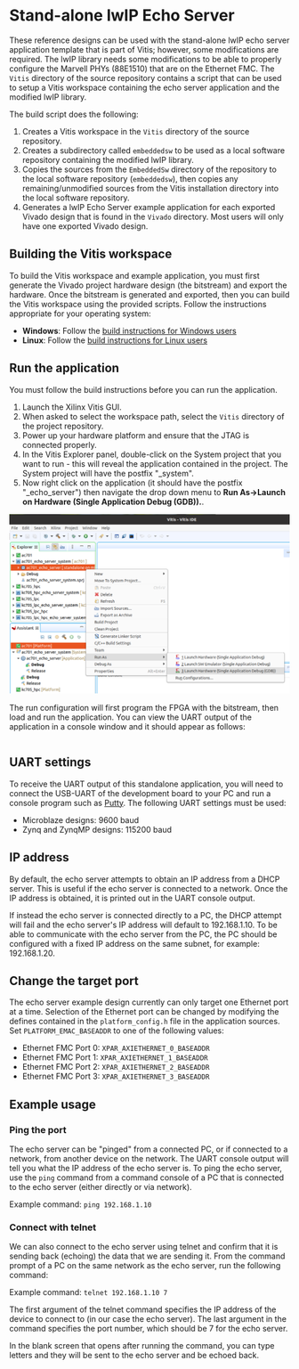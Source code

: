 # Stand-alone lwIP Echo Server

These reference designs can be used with the stand-alone lwIP echo server application template that is 
part of Vitis; however, some modifications are required. The lwIP library needs some modifications to be able to 
properly configure the Marvell PHYs (88E1510) that are on the Ethernet FMC. The `Vitis` directory of the 
source repository contains a script that can be used to setup a Vitis workspace containing the echo server 
application and the modified lwIP library.

The build script does the following:

1. Creates a Vitis workspace in the `Vitis` directory of the source repository.
2. Creates a subdirectory called `embeddedsw` to be used as a local software repository
   containing the modified lwIP library.
3. Copies the sources from the `EmbeddedSw` directory of the repository to the local 
   software repository (`embeddedsw`), then copies any remaining/unmodified sources
   from the Vitis installation directory into the local software repository.
4. Generates a lwIP Echo Server example application for each exported Vivado design
   that is found in the `Vivado` directory. Most users will only have one exported
   Vivado design.

## Building the Vitis workspace

To build the Vitis workspace and example application, you must first generate
the Vivado project hardware design (the bitstream) and export the hardware.
Once the bitstream is generated and exported, then you can build the
Vitis workspace using the provided scripts. Follow the instructions appropriate for your
operating system:

* **Windows**: Follow the [build instructions for Windows users](/build_instructions.md#windows-users)
* **Linux**: Follow the [build instructions for Linux users](/build_instructions.md#linux-users)

## Run the application

You must follow the build instructions before you can run the application.

1. Launch the Xilinx Vitis GUI.
2. When asked to select the workspace path, select the `Vitis` directory of the project repository.
3. Power up your hardware platform and ensure that the JTAG is connected properly.
4. In the Vitis Explorer panel, double-click on the System project that you want to run -
   this will reveal the application contained in the project. The System project will have 
   the postfix "_system".
5. Now right click on the application (it should have the postfix "_echo_server") then navigate the
   drop down menu to **Run As->Launch on Hardware (Single Application Debug (GDB)).**.

![Vitis Launch on hardware](images/vitis-single-application-debug.png)

The run configuration will first program the FPGA with the bitstream, then load and run the 
application. You can view the UART output of the application in a console window and it should
appear as follows:

```
```

## UART settings

To receive the UART output of this standalone application, you will need to connect the
USB-UART of the development board to your PC and run a console program such as 
[Putty]. The following UART settings must be used:

* Microblaze designs: 9600 baud
* Zynq and ZynqMP designs: 115200 baud

## IP address

By default, the echo server attempts to obtain an IP address from a DHCP server. This is useful
if the echo server is connected to a network. Once the IP address is obtained, it is printed out
in the UART console output.

If instead the echo server is connected directly to a PC, the DHCP attempt will fail and the echo
server's IP address will default to 192.168.1.10. To be able to communicate with the echo server
from the PC, the PC should be configured with a fixed IP address on the same subnet, for example:
192.168.1.20.

## Change the target port

The echo server example design currently can only target one Ethernet port at a time.
Selection of the Ethernet port can be changed by modifying the defines contained in the
`platform_config.h` file in the application sources. Set `PLATFORM_EMAC_BASEADDR`
to one of the following values:

* Ethernet FMC Port 0: `XPAR_AXIETHERNET_0_BASEADDR`
* Ethernet FMC Port 1: `XPAR_AXIETHERNET_1_BASEADDR`
* Ethernet FMC Port 2: `XPAR_AXIETHERNET_2_BASEADDR`
* Ethernet FMC Port 3: `XPAR_AXIETHERNET_3_BASEADDR`

## Example usage

### Ping the port

The echo server can be "pinged" from a connected PC, or if connected to a network, from
another device on the network. The UART console output will tell you what the IP address of the 
echo server is. To ping the echo server, use the `ping` command from a command console of a PC
that is connected to the echo server (either directly or via network).

Example command: `ping 192.168.1.10`

### Connect with telnet

We can also connect to the echo server using telnet and confirm that it is sending back (echoing) the data
that we are sending it. From the command prompt of a PC on the same network as the echo server, run the
following command:

Example command: `telnet 192.168.1.10 7`

The first argument of the telnet command specifies the IP address of the device to connect to (in our case
the echo server). The last argument in the command specifies the port number, which should be 7 for the 
echo server.

In the blank screen that opens after running the command, you can type letters and they will be sent to the 
echo server and be echoed back.


[Putty]: https://www.putty.org

